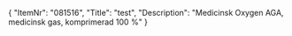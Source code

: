 {
  "ItemNr": "081516",
  "Title": "test",
  "Description": "Medicinsk Oxygen AGA, medicinsk gas, komprimerad 100 %"
}
